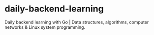 # daily-backend-learning
Daily backend learning with Go | Data structures, algorithms, computer networks &amp; Linux system programming.

